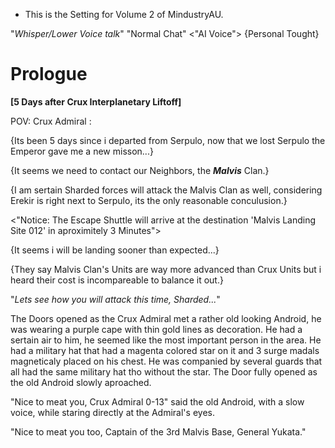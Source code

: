 - This is the Setting for Volume 2 of MindustryAU.

"*Whisper/Lower Voice talk*"
"Normal Chat"
<"AI Voice">
{Personal Tought}


# Prologue

**[5 Days after Crux Interplanetary Liftoff]**

POV: Crux Admiral
:

{Its been 5 days since i departed from Serpulo, now that we lost Serpulo the Emperor gave me a new misson...}

{It seems we need to contact our Neighbors, the ***Malvis*** Clan.}

{I am sertain Sharded forces will attack the Malvis Clan as well, considering Erekir is right next to Serpulo, its the only reasonable conculusion.}

<"Notice: The Escape Shuttle will arrive at the destination 'Malvis Landing Site 012' in aproximitely 3 Minutes">

{It seems i will be landing sooner than expected...}

{They say Malvis Clan's Units are way more advanced than Crux Units but i heard their cost is incompareable to balance it out.}

"*Lets see how you will attack this time, Sharded...*"

The Doors opened as the Crux Admiral met a rather old looking Android, he was wearing a purple cape with thin gold lines as decoration. He had a sertain air to him, he seemed like the most important person in the area. He had a military hat that had a magenta colored star on it and 3 surge madals magneticaly placed on his chest. He was companied by several guards that all had the same military hat tho without the star. 
The Door fully opened as the old Android slowly aproached. 

"Nice to meat you, Crux Admiral 0-13" said the old Android, with a slow voice, while staring directly at the Admiral's eyes.

"Nice to meat you too, Captain of the 3rd Malvis Base, General Yukata."
